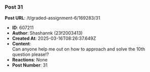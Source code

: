 ### Post 31
**Post URL**: /t/graded-assignment-6/169283/31
- **ID**: 607211
- **Author**: Shashannk (23f2003413)
- **Created At**: 2025-03-16T08:26:37.649Z
- **Content**:  
  Can anyone help me out on how to approach and solve the 10th question please!?
- **Reactions**: None
- **Post Number**: 31

